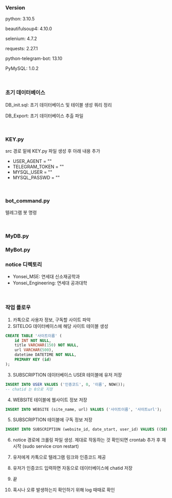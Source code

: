 ### Version

python: 3.10.5

beautifulsoup4: 4.10.0

selenium: 4.7.2

requests: 2.27.1

python-telegram-bot: 13.10

PyMySQL: 1.0.2

<br/>

### 초기 데이터베이스

DB_init.sql: 초기 데이터베이스 및 테이블 생성 쿼리 정리

DB_Export: 초기 데이터베이스 추출 파일

<br/>

### KEY.py

src 경로 밑에 KEY.py 파일 생성 후 아래 내용 추가
- USER_AGENT = ""
- TELEGRAM_TOKEN = ""
- MYSQL_USER = ""
- MYSQL_PASSWD = ""

<br/>

### bot_command.py

텔레그램 봇 명령

<br/>

### MyDB.py

### MyBot.py

### notice 디렉토리

- Yonsei_MSE: 연세대 신소재공학과
- Yonsei_Engineering: 연세대 공과대학

<br/>

### 작업 플로우

1. 카톡으로 사용자 정보, 구독할 사이트 파악
2. SITELOG 데이터베이스에 해당 사이트 테이블 생성
```sql
CREATE TABLE '사이트이름' (
	id INT NOT NULL,
    title VARCHAR(150) NOT NULL,
    url VARCHAR(500),
    datetime DATETIME NOT NULL,
    PRIMARY KEY (id)
);
```
3. SUBSCRIPTION 데이터베이스 USER 테이블에 유저 저장
```sql
INSERT INTO USER VALUES ('인증코드', 0, '이름', NOW());
-- chatid 는 0으로 지정
```
4. WEBSITE 테이블에 웹사이트 정보 저장
```sql
INSERT INTO WEBSITE (site_name, url) VALUES ('사이트이름', '사이트url');
```
5. SUBSCRIPTION 테이블에 구독 정보 저장
```sql
INSERT INTO SUBSCRIPTION (website_id, date_start, user_id) VALUES ((SELECT id FROM WEBSITE WHERE site_name = '사이트이름'), NOW(), '인증코드');
```
6. notice 경로에 크롤링 파일 생성. 제대로 작동하는 것 확인되면 crontab 추가 후 재시작 (sudo service cron restart)

7. 유저에게 카톡으로 텔레그램 링크와 인증코드 제공

8. 유저가 인증코드 입력하면 자동으로 데이터베이스에 chatid 저장

9. 끝

10. 혹시나 오류 발생하는지 확인하기 위해 log 때때로 확인